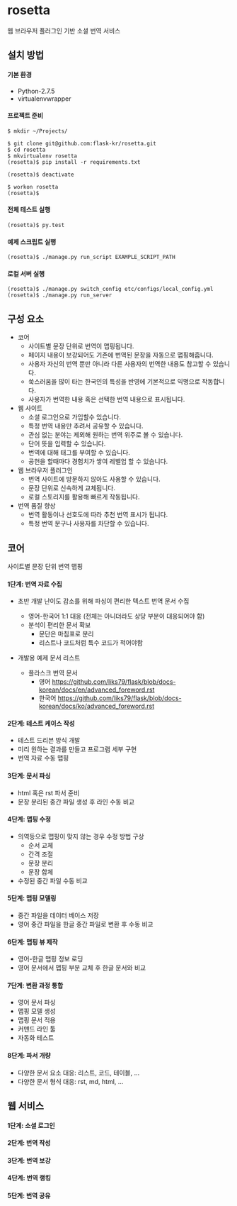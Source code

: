 rosetta
=======

웹 브라우저 플러그인 기반 소셜 번역 서비스

설치 방법
---------

#### 기본 환경

* Python-2.7.5
* virtualenvwrapper

#### 프로젝트 준비

    $ mkdir ~/Projects/

    $ git clone git@github.com:flask-kr/rosetta.git
    $ cd rosetta
    $ mkvirtualenv rosetta
    (rosetta)$ pip install -r requirements.txt

    (rosetta)$ deactivate

    $ workon rosetta
    (rosetta)$ 

#### 전체 테스트 실행

    (rosetta)$ py.test

#### 예제 스크립트 실행

    (rosetta)$ ./manage.py run_script EXAMPLE_SCRIPT_PATH

#### 로컬 서버 실행

    (rosetta)$ ./manage.py switch_config etc/configs/local_config.yml
    (rosetta)$ ./manage.py run_server


구성 요소
--------
* 코어
    * 사이트별 문장 단위로 번역이 맵핑됩니다.
    * 페이지 내용이 보강되어도 기존에 번역된 문장을 자동으로 맵핑해줍니다.
    * 사용자 자신의 번역 뿐만 아니라 다른 사용자의 번역한 내용도 참고할 수 있습니다.
    * 쑥스러움을 많이 타는 한국인의 특성을 반영에 기본적으로 익명으로 작동합니다.
    * 사용자가 번역한 내용 혹은 선택한 번역 내용으로 표시됩니다.
* 웹 사이트 
    * 소셜 로그인으로 가입할수 있습니다.
    * 특정 번역 내용만 추려서 공유할 수 있습니다.
    * 관심 없는 분야는 제외해 원하는 번역 위주로 볼 수 있습니다.
    * 단어 뜻을 입력할 수 있습니다.
    * 번역에 대해 태그를 부여할 수 있습니다.
    * 공헌을 할때마다 경험치가 쌓여 레벨업 할 수 있습니다.
* 웹 브라우저 플러그인
    * 번역 사이트에 방문하지 않아도 사용할 수 있습니다.
    * 문장 단위로 신속하게 교체됩니다.
    * 로컬 스토리지를 활용해 빠르게 작동됩니다.
* 번역 품질 향상
    * 번역 활동이나 선호도에 따라 추천 번역 표시가 됩니다.
    * 특정 번역 문구나 사용자를 차단할 수 있습니다.
 

코어
----
사이트별 문장 단위 번역 맵핑

#### 1단계: 번역 자료 수집

* 초반 개발 난이도 감소를 위해 파싱이 편리한 텍스트 번역 문서 수집
    * 영어-한국어 1:1 대응 (전체는 아니더라도 상당 부분이 대응되어야 함)
    * 분석이 편리한 문서 확보
        * 문단은 마침표로 분리
        * 리스트나 코드처럼 특수 코드가 적어야함

* 개발용 예제 문서 리스트
    * 플라스크 번역 문서
        * 영어 <https://github.com/liks79/flask/blob/docs-korean/docs/en/advanced_foreword.rst>
        * 한국어 <https://github.com/liks79/flask/blob/docs-korean/docs/ko/advanced_foreword.rst>


#### 2단계: 테스트 케이스 작성

* 테스트 드리븐 방식 개발
* 미리 원하는 결과를 만들고 프로그램 세부 구현
* 번역 자료 수동 맵핑


#### 3단계: 문서 파싱

* html 혹은 rst 파서 준비
* 문장 분리된 중간 파일 생성 후 라인 수동 비교


#### 4단계: 맵핑 수정

* 의역등으로 맵핑이 맞지 않는 경우 수정 방법 구상
    * 순서 교체
    * 간격 조절
    * 문장 분리
    * 문장 합체
* 수정된 중간 파일 수동 비교


#### 5단계: 맵핑 모델링

* 중간 파일을 데이터 베이스 저장
* 영어 중간 파일을 한글 중간 파일로 변환 후 수동 비교


#### 6단계: 맵핑 뷰 제작

* 영어-한글 맵핑 정보 로딩
* 영어 문서에서 맵핑 부분 교체 후 한글 문서와 비교


#### 7단계: 변환 과정 통합

* 영어 문서 파싱
* 맵핑 모델 생성
* 맵핑 문서 적용
* 커맨드 라인 툴
* 자동화 테스트


#### 8단계: 파서 개량

* 다양한 문서 요소 대응: 리스트, 코드, 테이블, ...
* 다양한 문서 형식 대응: rst, md, html, ...


웹 서비스
---------

#### 1단계: 소셜 로그인
#### 2단계: 번역 작성
#### 3단계: 번역 보강
#### 4단계: 번역 랭킹
#### 5단계: 번역 공유
